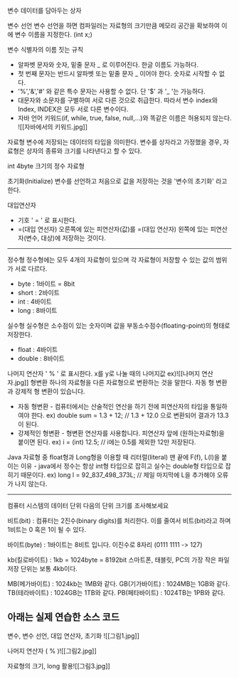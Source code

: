 변수
  데이터를 담아두는 상자
  
변수 선언
  변수 선언을 하면 컴파일러는 자료형의 크기만큼 메모리 공간을 확보하여 이에 변수 이름을 지정한다. (int x;)
  
변수 식별자의 이름 짓는 규칙
- 알파벳 문자와 숫자, 밑줄 문자 _ 로 이루어진다. 한글 이름도 가능하다. 
- 첫 번째 문자는 반드시 알파벳 또는 밑줄 문자 _ 이어야 한다. 숫자로 시작할 수 없다.
- '%','&','#' 와 같은 특수 문자는 사용할 수 없다. 단 '$' 과 '_ '는 가능하다.
- 대문자와 소문자를 구별하여 서로 다른 것으로 취급한다. 따라서 변수 index와 Index, INDEX은 모두 서로 다른 변수이다.
- 자바 언어 키워드(if, while, true, false, null,...)와 똑같은 이름은 허용되지 않는다.
![[자바에서의 키워드.jpg]]

자료형
 변수에 저장되는 데이터의 타입을 의미한다. 변수를 상자라고 가정했을 경우, 자료형은 상자의 종류와 크기를 나타낸다고 할 수 있다.
 
int
 4byte 크기의 정수 자료형
 

초기화(Initialize)
 변수를 선언하고 처음으로 값을 저장하는 것을 '변수의 초기화' 라고 한다.

대입연산자
- 기호 ' = ' 로 표시한다.
- =(대입 연선자) 오른쪽에 있는 피연산자(값)를 =(대입 연산자) 왼쪽에 있는 피연산자(변수, 대상)에 저장하는 것이다.

---

정수형
 정수형에는 모두 4개의 자료형이 있으며 각 자료형이 저장할 수 있는 값의 범위가 서로 다르다.

- byte : 1바이트 = 8bit
- short : 2바이트
- int : 4바이트
- long : 8바이트
 
실수형
 실수형은 소수점이 있는 숫자이며 값을 부동소수점수(floating-point)의 형태로 저장한다.
 - float : 4바이트
 - double : 8바이트

나머지 연산자
 ' % ' 로 표시한다. x를 y로 나눌 때의 나머지값
 ex)![[나머지 연산자.jpg]] 
형변환
 하나의 자료형을 다른 자료형으로 변환하는 것을 말한다. 자동 형 변환과 강제적 형 변환이 있습니다.
- 자동 형변환
\- 컴퓨터에서는 산술적인 연산을 하기 전에 피연산자의 타입을 통일하여야 한다.
	ex) double sum = 1.3 + 12;  // 1.3 + 12.0 으로 변환되어 결과가 13.3 이 된다.
- 강제적인 형변환
\- 형변환 연산자를 사용합니다. 피연산자 앞에 (원하는자료형)을 붙이면 된다.
	ex) i = (int) 12.5;  // i에는 0.5를 제외한 12만 저장된다.

Java 자료형 중 float형과 Long형을 이용할 때 리터럴(literal) 맨 끝에 F(f), L(l)을 붙이는 이유
\- java에서 정수는 항상 int형 타입으로 잡히고 실수는 double형 타입으로 잡히기 때문이다.
ex) long l = 92_837_498_373L; // 제일 마지막에 L을 추가해야 오류가 나지 않는다.

---

컴퓨터 시스템의 데이터 단위
다음의 단위 크기를 조사해보세요

비트(bit) : 컴퓨터는 2진수(binary digits)를 처리한다. 이를 줄여서 비트(bit)라고 하며 1비트는 0 혹은 1이 될 수 있다.

바이트(byte) : 1바이트는 8비트 입니다. 이진수로 8자리 (0111 1111 -> 127)

kb(킬로바이트) : 1kb = 1024byte = 8192bit 
 스마트폰, 태블릿, PC의 가장 작은 파일 저장 단위는 보통 4kb이다.
 
MB(메가바이트) : 1024kb는 1MB와 같다.
GB(기가바이트) : 1024MB는 1GB와 같다.
TB(테라바이트) : 1024GB는 1TB와 같다.
PB(페타바이트) : 1024TB는 1PB와 같다.

## 아래는 실제 연습한 소스 코드

변수, 변수 선언, 대입 연산자, 초기화
![[그림1.jpg]]

나머지 연산자 ( % )![[그림2.jpg]]

자료형의 크기, long 활용![[그림3.jpg]]